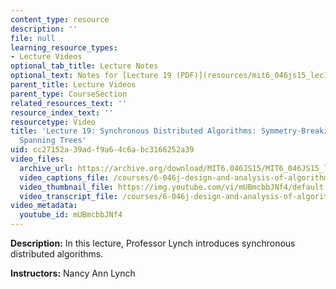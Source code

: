 ```yaml
---
content_type: resource
description: ''
file: null
learning_resource_types:
- Lecture Videos
optional_tab_title: Lecture Notes
optional_text: Notes for [Lecture 19 (PDF)](resources/mit6_046js15_lec19) are available.
parent_title: Lecture Videos
parent_type: CourseSection
related_resources_text: ''
resource_index_text: ''
resourcetype: Video
title: 'Lecture 19: Synchronous Distributed Algorithms: Symmetry-Breaking. Shortest-Paths
  Spanning Trees'
uid: cc27152a-39ad-f9a6-4c6a-bc3166252a39
video_files:
  archive_url: https://archive.org/download/MIT6.046JS15/MIT6_046JS15_lec19_300k.mp4
  video_captions_file: /courses/6-046j-design-and-analysis-of-algorithms-spring-2015/e9878959e223527380cbc1415bdf908a_mUBmcbbJNf4.vtt
  video_thumbnail_file: https://img.youtube.com/vi/mUBmcbbJNf4/default.jpg
  video_transcript_file: /courses/6-046j-design-and-analysis-of-algorithms-spring-2015/836cf86687c635e3566e26ab3c852f70_mUBmcbbJNf4.pdf
video_metadata:
  youtube_id: mUBmcbbJNf4
---
```


**Description:** In this lecture, Professor Lynch introduces synchronous distributed algorithms.

**Instructors:** Nancy Ann Lynch